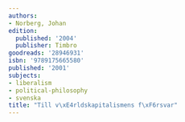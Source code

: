 ```yaml
---
authors:
- Norberg, Johan
edition:
  published: '2004'
  publisher: Timbro
goodreads: '28946931'
isbn: '9789175665580'
published: '2001'
subjects:
- liberalism
- political-philosophy
- svenska
title: "Till v\xE4rldskapitalismens f\xF6rsvar"
---
```


